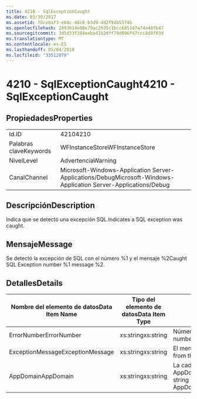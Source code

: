 ```yaml
---
title: 4210 - SqlExceptionCaught
ms.date: 03/30/2017
ms.assetid: f0ce8af3-eb4c-48c8-b3d9-dd2f94b5574b
ms.openlocfilehash: 2493014e80e79ac2935c1bcc685147a74e48fb47
ms.sourcegitcommit: 3d5d33f384eeba41b2dff79d096f47ccc8d8f03d
ms.translationtype: MT
ms.contentlocale: es-ES
ms.lasthandoff: 05/04/2018
ms.locfileid: "33512078"
---
```

# <a name="4210---sqlexceptioncaught"></a><span data-ttu-id="b105e-102">4210 - SqlExceptionCaught</span><span class="sxs-lookup"><span data-stu-id="b105e-102">4210 - SqlExceptionCaught</span></span>
## <a name="properties"></a><span data-ttu-id="b105e-103">Propiedades</span><span class="sxs-lookup"><span data-stu-id="b105e-103">Properties</span></span>  
  
|||  
|-|-|  
|<span data-ttu-id="b105e-104">Id.</span><span class="sxs-lookup"><span data-stu-id="b105e-104">ID</span></span>|<span data-ttu-id="b105e-105">4210</span><span class="sxs-lookup"><span data-stu-id="b105e-105">4210</span></span>|  
|<span data-ttu-id="b105e-106">Palabras clave</span><span class="sxs-lookup"><span data-stu-id="b105e-106">Keywords</span></span>|<span data-ttu-id="b105e-107">WFInstanceStore</span><span class="sxs-lookup"><span data-stu-id="b105e-107">WFInstanceStore</span></span>|  
|<span data-ttu-id="b105e-108">Nivel</span><span class="sxs-lookup"><span data-stu-id="b105e-108">Level</span></span>|<span data-ttu-id="b105e-109">Advertencia</span><span class="sxs-lookup"><span data-stu-id="b105e-109">Warning</span></span>|  
|<span data-ttu-id="b105e-110">Canal</span><span class="sxs-lookup"><span data-stu-id="b105e-110">Channel</span></span>|<span data-ttu-id="b105e-111">Microsoft-Windows-Application Server-Applications/Debug</span><span class="sxs-lookup"><span data-stu-id="b105e-111">Microsoft-Windows-Application Server-Applications/Debug</span></span>|  
  
## <a name="description"></a><span data-ttu-id="b105e-112">Descripción</span><span class="sxs-lookup"><span data-stu-id="b105e-112">Description</span></span>  
 <span data-ttu-id="b105e-113">Indica que se detectó una excepción SQL.</span><span class="sxs-lookup"><span data-stu-id="b105e-113">Indicates a SQL exception was caught.</span></span>  
  
## <a name="message"></a><span data-ttu-id="b105e-114">Mensaje</span><span class="sxs-lookup"><span data-stu-id="b105e-114">Message</span></span>  
 <span data-ttu-id="b105e-115">Se detectó la excepción de SQL con el número %1 y el mensaje %2</span><span class="sxs-lookup"><span data-stu-id="b105e-115">Caught SQL Exception number %1 message %2.</span></span>  
  
## <a name="details"></a><span data-ttu-id="b105e-116">Detalles</span><span class="sxs-lookup"><span data-stu-id="b105e-116">Details</span></span>  
  
|<span data-ttu-id="b105e-117">Nombre del elemento de datos</span><span class="sxs-lookup"><span data-stu-id="b105e-117">Data Item Name</span></span>|<span data-ttu-id="b105e-118">Tipo del elemento de datos</span><span class="sxs-lookup"><span data-stu-id="b105e-118">Data Item Type</span></span>|<span data-ttu-id="b105e-119">Descripción</span><span class="sxs-lookup"><span data-stu-id="b105e-119">Description</span></span>|  
|--------------------|--------------------|-----------------|  
|<span data-ttu-id="b105e-120">ErrorNumber</span><span class="sxs-lookup"><span data-stu-id="b105e-120">ErrorNumber</span></span>|<span data-ttu-id="b105e-121">xs:string</span><span class="sxs-lookup"><span data-stu-id="b105e-121">xs:string</span></span>|<span data-ttu-id="b105e-122">Número del error de SQL.</span><span class="sxs-lookup"><span data-stu-id="b105e-122">The SQL error number.</span></span>|  
|<span data-ttu-id="b105e-123">ExceptionMessage</span><span class="sxs-lookup"><span data-stu-id="b105e-123">ExceptionMessage</span></span>|<span data-ttu-id="b105e-124">xs:string</span><span class="sxs-lookup"><span data-stu-id="b105e-124">xs:string</span></span>|<span data-ttu-id="b105e-125">El mensaje de la excepción SQL.</span><span class="sxs-lookup"><span data-stu-id="b105e-125">The message from the SQL exception.</span></span>|  
|<span data-ttu-id="b105e-126">AppDomain</span><span class="sxs-lookup"><span data-stu-id="b105e-126">AppDomain</span></span>|<span data-ttu-id="b105e-127">xs:string</span><span class="sxs-lookup"><span data-stu-id="b105e-127">xs:string</span></span>|<span data-ttu-id="b105e-128">La cadena devuelta por AppDomain.CurrentDomain.FriendlyName.</span><span class="sxs-lookup"><span data-stu-id="b105e-128">The string returned by AppDomain.CurrentDomain.FriendlyName.</span></span>|

